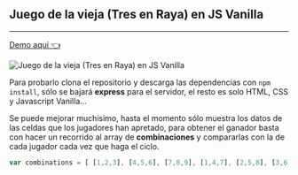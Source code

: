 ## Juego de la vieja (Tres en Raya) en JS Vanilla
---
[Demo aquí 👈](https://la-vieja.firebaseapp.com/)

![Juego de la vieja (Tres en Raya) en JS Vanilla](https://firebasestorage.googleapis.com/v0/b/la-vieja.appspot.com/o/1616616516561.PNG?alt=media&token=d870eaa2-126c-4f0c-8d60-51e2073bc71b "Juego de la vieja (Tres en Raya) en JS Vanilla")

Para probarlo clona el repositorio y descarga las dependencias con `npm install`, sólo se bajará **express** para el servidor, el resto es solo HTML, CSS y Javascript Vanilla...

Se puede mejorar muchisimo, hasta el momento sólo muestra los datos de las celdas que los jugadores han apretado, para obtener el ganador basta con hacer un recorrido al array de **combinaciones** y compararlas con la de cada jugador cada vez que haga el ciclo.

```javascript
var combinations = [ [1,2,3], [4,5,6], [7,8,9], [1,4,7], [2,5,8], [3,6,9], [1,5,9], [3,5,7] ]
```